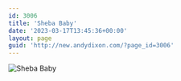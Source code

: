 ```yaml
---
id: 3006
title: 'Sheba Baby'
date: '2023-03-17T13:45:36+00:00'
layout: page
guid: 'http://new.andydixon.com/?page_id=3006'
---
```


![Sheba Baby](https://i0.wp.com/assets.g8x2.ldn.idrivee2-23.com/posters/Sheba%20Baby%2001.jpg?w=1200&ssl=1 "Sheba Baby")